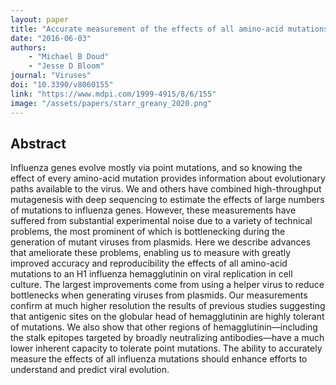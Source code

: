 ```yaml
---
layout: paper
title: "Accurate measurement of the effects of all amino-acid mutations on influenza hemagglutinin"
date: "2016-06-03"
authors: 
    - "Michael B Doud"
    - "Jesse D Bloom"
journal: "Viruses"
doi: "10.3390/v8060155"
link: "https://www.mdpi.com/1999-4915/8/6/155"
image: "/assets/papers/starr_greany_2020.png"
---
```


## Abstract

Influenza genes evolve mostly via point mutations, and so knowing the effect of every amino-acid mutation provides information about evolutionary paths available to the virus. We and others have combined high-throughput mutagenesis with deep sequencing to estimate the effects of large numbers of mutations to influenza genes. However, these measurements have suffered from substantial experimental noise due to a variety of technical problems, the most prominent of which is bottlenecking during the generation of mutant viruses from plasmids. Here we describe advances that ameliorate these problems, enabling us to measure with greatly improved accuracy and reproducibility the effects of all amino-acid mutations to an H1 influenza hemagglutinin on viral replication in cell culture. The largest improvements come from using a helper virus to reduce bottlenecks when generating viruses from plasmids. Our measurements confirm at much higher resolution the results of previous studies suggesting that antigenic sites on the globular head of hemagglutinin are highly tolerant of mutations. We also show that other regions of hemagglutinin—including the stalk epitopes targeted by broadly neutralizing antibodies—have a much lower inherent capacity to tolerate point mutations. The ability to accurately measure the effects of all influenza mutations should enhance efforts to understand and predict viral evolution.
